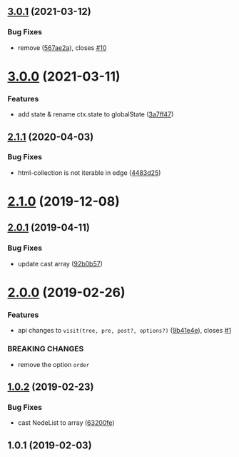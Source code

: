 <a name="3.0.1"></a>

## [3.0.1](https://github.com/imcuttle/visit-tree/compare/v3.0.0...v3.0.1) (2021-03-12)

### Bug Fixes

- remove ([567ae2a](https://github.com/imcuttle/visit-tree/commit/567ae2a)), closes [#10](https://github.com/imcuttle/visit-tree/issues/10)

<a name="3.0.0"></a>

# [3.0.0](https://github.com/imcuttle/visit-tree/compare/v2.1.1...v3.0.0) (2021-03-11)

### Features

- add state & rename ctx.state to globalState ([3a7ff47](https://github.com/imcuttle/visit-tree/commit/3a7ff47))

<a name="2.1.1"></a>

## [2.1.1](https://github.com/imcuttle/visit-tree/compare/v2.1.0...v2.1.1) (2020-04-03)

### Bug Fixes

- html-collection is not iterable in edge ([4483d25](https://github.com/imcuttle/visit-tree/commit/4483d25))

<a name="2.1.0"></a>

# [2.1.0](https://github.com/imcuttle/visit-tree/compare/v2.0.1...v2.1.0) (2019-12-08)

<a name="2.0.1"></a>

## [2.0.1](https://github.com/imcuttle/visit-tree/compare/v2.0.0...v2.0.1) (2019-04-11)

### Bug Fixes

- update cast array ([92b0b57](https://github.com/imcuttle/visit-tree/commit/92b0b57))

<a name="2.0.0"></a>

# [2.0.0](https://github.com/imcuttle/visit-tree/compare/v1.0.2...v2.0.0) (2019-02-26)

### Features

- api changes to `visit(tree, pre, post?, options?)` ([9b41e4e](https://github.com/imcuttle/visit-tree/commit/9b41e4e)), closes [#1](https://github.com/imcuttle/visit-tree/issues/1)

### BREAKING CHANGES

- remove the option `order`

<a name="1.0.2"></a>

## [1.0.2](https://github.com/imcuttle/visit-tree/compare/v1.0.1...v1.0.2) (2019-02-23)

### Bug Fixes

- cast NodeList to array ([63200fe](https://github.com/imcuttle/visit-tree/commit/63200fe))

<a name="1.0.1"></a>

## 1.0.1 (2019-02-03)
